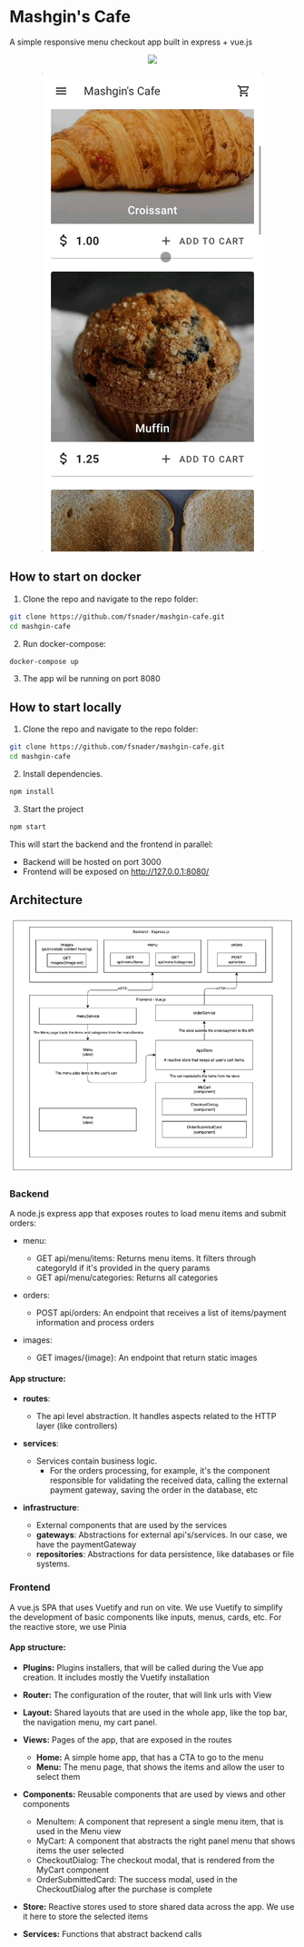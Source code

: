 # Mashgin's Cafe

A simple responsive menu checkout app built in express + vue.js

<p align="center">
  <img src="./docs/desktop-demo.gif?raw=true">
</p>

<p align="center">
  <img src="./docs/mobile-demo.gif?raw=true">
</p>

## How to start on docker
1. Clone the repo and navigate to the repo folder:
```bash
git clone https://github.com/fsnader/mashgin-cafe.git
cd mashgin-cafe
```

2. Run docker-compose:
```bash
docker-compose up
```
3. The app wil be running on port 8080

## How to start locally
1. Clone the repo and navigate to the repo folder:
```bash
git clone https://github.com/fsnader/mashgin-cafe.git
cd mashgin-cafe
```
2. Install dependencies.
```bash
npm install
```

3. Start the project
```bash
npm start
```
This will start the backend and the frontend in parallel:
- Backend will be hosted on port 3000
- Frontend will be exposed on http://127.0.0.1:8080/

## Architecture
<p align="center">
  <img src="./docs/mashgin-coffee-hla.png?raw=true">
</p>

### Backend
A node.js express app that exposes routes to load menu items and submit orders:

- menu:
  - GET api/menu/items: Returns menu items. It filters through categoryId if it's provided in the query params
  - GET api/menu/categories: Returns all categories

- orders:
  - POST api/orders: An endpoint that receives a list of items/payment information and process orders

- images:
  - GET images/{image}: An endpoint that return static images

#### App structure:
- **routes**:
  - The api level abstraction. It handles aspects related to the HTTP layer (like controllers)

- **services**:
  - Services contain business logic.
    - For the orders processing, for example, it's the component responsible for validating the received data, calling the external payment gateway, saving the order in the database, etc

- **infrastructure**:
  - External components that are used by the services
  - **gateways**: Abstractions for external api's/services. In our case, we have the paymentGateway
  - **repositories**: Abstractions for data persistence, like databases or file systems.

### Frontend
A vue.js SPA that uses Vuetify and run on vite.
We use Vuetify to simplify the development of basic components like inputs, menus, cards, etc.
For the reactive store, we use Pinia

#### App structure:
- **Plugins:** Plugins installers, that will be called during the Vue app creation. It includes mostly the Vuetify installation
- **Router:** The configuration of the router, that will link urls with View
- **Layout:** Shared layouts that are used in the whole app, like the top bar, the navigation menu, my cart panel.
- **Views:** Pages of the app, that are exposed in the routes
  - **Home:** A simple home app, that has a CTA to go to the menu
  - **Menu:** The menu page, that shows the items and allow the user to select them

- **Components:** Reusable components that are used by views and other components
  - MenuItem: A component that represent a single menu item, that is used in the Menu view
  - MyCart: A component that abstracts the right panel menu that shows items the user selected
  - CheckoutDialog: The checkout modal, that is rendered from the MyCart component
  - OrderSubmittedCard: The success modal, used in the CheckoutDialog after the purchase is complete

- **Store:** Reactive stores used to store shared data across the app. We use it here to store the selected items
- **Services:** Functions that abstract backend calls
